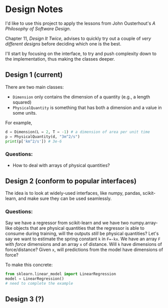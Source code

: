 # Design Notes

I'd like to use this project to apply the lessons from John Ousterhout's _A Philosophy of Software Design_. 

Chapter 11, _Design It Twice_, advises to quickly try out a couple of _very different designs_ before deciding which one is the best.

I'll start by focusing on the interface, to try and push complexity down to the implementation, thus making the classes deeper.

## Design 1 (current)


There are two main classes:
* `Dimension` only contains the dimension of a quantity (e.g., a length squared)
* `PhysicalQuantity` is something that has both a dimension and a value in some units.

For example,

```python
d = Dimension(L = 2, T = -1) # a dimension of area per unit time
p = PhysicalQuantity(d, "3m^2/s")
print(p['km^2/s']) # 3e-6
```

### Questions:

* How to deal with arrays of physical quantities?

## Design 2 (conform to popular interfaces)

The idea is to look at widely-used interfaces, like numpy, pandas, scikit-learn, and make sure they can be used seamlessly.

### Questions:

Say we have a regressor from scikit-learn and we have two numpy.array-like objects that are physical quantities that the regressor is able to consume during training, will the outputs _still_ be physical quantities? Let's say we want to estimate the spring constant `k` in `F=-kx`. We have an array `F` with _force_ dimensions and an array `x` of distance. Will `k` have dimensions of force/distance? Given `x`, will predictions from the model have dimensions of force?

To make this concrete:

```python
from sklearn.linear_model import LinearRegression
model = LinearRegression()
# need to complete the example
```

## Design 3 (?)
